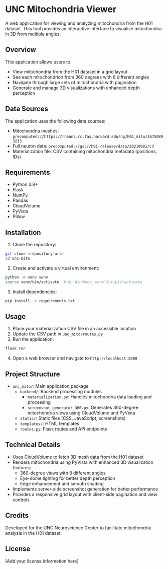 # UNC Mitochondria Viewer

A web application for viewing and analyzing mitochondria from the H01 dataset. This tool provides an interactive interface to visualize mitochondria in 3D from multiple angles.

## Overview

This application allows users to:
- View mitochondria from the H01 dataset in a grid layout
- See each mitochondrion from 360 degrees with 8 different angles
- Navigate through large sets of mitochondria with pagination
- Generate and manage 3D visualizations with enhanced depth perception

## Data Sources

The application uses the following data sources:
- Mitochondria meshes: `precomputed://https://rhoana.rc.fas.harvard.edu/ng/h01_mito/36750893213`
- Full neuron data: `precomputed://gs://h01-release/data/20210601/c3`
- Materialization file: CSV containing mitochondria metadata (positions, IDs)

## Requirements

- Python 3.8+
- Flask
- NumPy
- Pandas
- CloudVolume
- PyVista
- Pillow

## Installation

1. Clone the repository:
```bash
git clone <repository-url>
cd unc-mito
```

2. Create and activate a virtual environment:
```bash
python -m venv venv
source venv/bin/activate  # On Windows: venv\Scripts\activate
```

3. Install dependencies:
```bash
pip install -r requirements.txt
```

## Usage

1. Place your materialization CSV file in an accessible location
2. Update the CSV path in `unc_mito/routes.py`
3. Run the application:
```bash
flask run
```
4. Open a web browser and navigate to `http://localhost:5000`

## Project Structure

- `unc_mito/`: Main application package
  - `backend/`: Backend processing modules
    - `materialization.py`: Handles mitochondria data loading and processing
    - `screenshot_generator_360.py`: Generates 360-degree mitochondria views using CloudVolume and PyVista
  - `static/`: Static files (CSS, JavaScript, screenshots)
  - `templates/`: HTML templates
  - `routes.py`: Flask routes and API endpoints

## Technical Details

- Uses CloudVolume to fetch 3D mesh data from the H01 dataset
- Renders mitochondria using PyVista with enhanced 3D visualization features:
  - 360-degree views with 8 different angles
  - Eye-dome lighting for better depth perception
  - Edge enhancement and smooth shading
- Implements server-side screenshot generation for better performance
- Provides a responsive grid layout with client-side pagination and view controls

## Credits

Developed for the UNC Neuroscience Center to facilitate mitochondria analysis in the H01 dataset.

## License

[Add your license information here]
